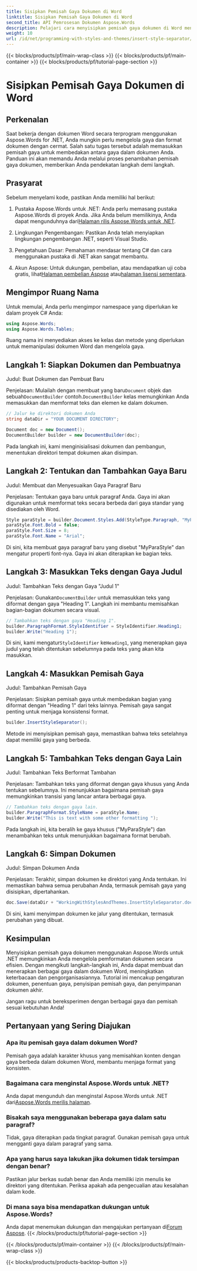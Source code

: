```yaml
---
title: Sisipkan Pemisah Gaya Dokumen di Word
linktitle: Sisipkan Pemisah Gaya Dokumen di Word
second_title: API Pemrosesan Dokumen Aspose.Words
description: Pelajari cara menyisipkan pemisah gaya dokumen di Word menggunakan Aspose.Words untuk .NET. Panduan ini menyediakan petunjuk dan kiat untuk mengelola gaya dokumen.
weight: 10
url: /id/net/programming-with-styles-and-themes/insert-style-separator/
---
```


{{< blocks/products/pf/main-wrap-class >}}
{{< blocks/products/pf/main-container >}}
{{< blocks/products/pf/tutorial-page-section >}}

# Sisipkan Pemisah Gaya Dokumen di Word

## Perkenalan

Saat bekerja dengan dokumen Word secara terprogram menggunakan Aspose.Words for .NET, Anda mungkin perlu mengelola gaya dan format dokumen dengan cermat. Salah satu tugas tersebut adalah memasukkan pemisah gaya untuk membedakan antara gaya dalam dokumen Anda. Panduan ini akan memandu Anda melalui proses penambahan pemisah gaya dokumen, memberikan Anda pendekatan langkah demi langkah.

## Prasyarat

Sebelum menyelami kode, pastikan Anda memiliki hal berikut:

1.  Pustaka Aspose.Words untuk .NET: Anda perlu memasang pustaka Aspose.Words di proyek Anda. Jika Anda belum memilikinya, Anda dapat mengunduhnya dari[Halaman rilis Aspose.Words untuk .NET](https://releases.aspose.com/words/net/).
   
2. Lingkungan Pengembangan: Pastikan Anda telah menyiapkan lingkungan pengembangan .NET, seperti Visual Studio.

3. Pengetahuan Dasar: Pemahaman mendasar tentang C# dan cara menggunakan pustaka di .NET akan sangat membantu.

4.  Akun Aspose: Untuk dukungan, pembelian, atau mendapatkan uji coba gratis, lihat[Halaman pembelian Aspose](https://purchase.aspose.com/buy) atau[halaman lisensi sementara](https://purchase.aspose.com/temporary-license/).

## Mengimpor Ruang Nama

Untuk memulai, Anda perlu mengimpor namespace yang diperlukan ke dalam proyek C# Anda:

```csharp
using Aspose.Words;
using Aspose.Words.Tables;
```

Ruang nama ini menyediakan akses ke kelas dan metode yang diperlukan untuk memanipulasi dokumen Word dan mengelola gaya.

## Langkah 1: Siapkan Dokumen dan Pembuatnya

Judul: Buat Dokumen dan Pembuat Baru

 Penjelasan: Mulailah dengan membuat yang baru`Document` objek dan sebuah`DocumentBuilder` contoh.`DocumentBuilder` kelas memungkinkan Anda memasukkan dan memformat teks dan elemen ke dalam dokumen.

```csharp
// Jalur ke direktori dokumen Anda
string dataDir = "YOUR DOCUMENT DIRECTORY"; 

Document doc = new Document();
DocumentBuilder builder = new DocumentBuilder(doc);
```

Pada langkah ini, kami menginisialisasi dokumen dan pembangun, menentukan direktori tempat dokumen akan disimpan.

## Langkah 2: Tentukan dan Tambahkan Gaya Baru

Judul: Membuat dan Menyesuaikan Gaya Paragraf Baru

Penjelasan: Tentukan gaya baru untuk paragraf Anda. Gaya ini akan digunakan untuk memformat teks secara berbeda dari gaya standar yang disediakan oleh Word.

```csharp
Style paraStyle = builder.Document.Styles.Add(StyleType.Paragraph, "MyParaStyle");
paraStyle.Font.Bold = false;
paraStyle.Font.Size = 8;
paraStyle.Font.Name = "Arial";
```

Di sini, kita membuat gaya paragraf baru yang disebut "MyParaStyle" dan mengatur properti font-nya. Gaya ini akan diterapkan ke bagian teks.

## Langkah 3: Masukkan Teks dengan Gaya Judul

Judul: Tambahkan Teks dengan Gaya "Judul 1"

 Penjelasan: Gunakan`DocumentBuilder` untuk memasukkan teks yang diformat dengan gaya "Heading 1". Langkah ini membantu memisahkan bagian-bagian dokumen secara visual.

```csharp
// Tambahkan teks dengan gaya "Heading 1".
builder.ParagraphFormat.StyleIdentifier = StyleIdentifier.Heading1;
builder.Write("Heading 1");
```

Di sini, kami mengatur`StyleIdentifier` ke`Heading1`, yang menerapkan gaya judul yang telah ditentukan sebelumnya pada teks yang akan kita masukkan.

## Langkah 4: Masukkan Pemisah Gaya

Judul: Tambahkan Pemisah Gaya

Penjelasan: Sisipkan pemisah gaya untuk membedakan bagian yang diformat dengan "Heading 1" dari teks lainnya. Pemisah gaya sangat penting untuk menjaga konsistensi format.

```csharp
builder.InsertStyleSeparator();
```

Metode ini menyisipkan pemisah gaya, memastikan bahwa teks setelahnya dapat memiliki gaya yang berbeda.

## Langkah 5: Tambahkan Teks dengan Gaya Lain

Judul: Tambahkan Teks Berformat Tambahan

Penjelasan: Tambahkan teks yang diformat dengan gaya khusus yang Anda tentukan sebelumnya. Ini menunjukkan bagaimana pemisah gaya memungkinkan transisi yang lancar antara berbagai gaya.

```csharp
// Tambahkan teks dengan gaya lain.
builder.ParagraphFormat.StyleName = paraStyle.Name;
builder.Write("This is text with some other formatting ");
```

Pada langkah ini, kita beralih ke gaya khusus ("MyParaStyle") dan menambahkan teks untuk menunjukkan bagaimana format berubah.

## Langkah 6: Simpan Dokumen

Judul: Simpan Dokumen Anda

Penjelasan: Terakhir, simpan dokumen ke direktori yang Anda tentukan. Ini memastikan bahwa semua perubahan Anda, termasuk pemisah gaya yang disisipkan, dipertahankan.

```csharp
doc.Save(dataDir + "WorkingWithStylesAndThemes.InsertStyleSeparator.docx");
```

Di sini, kami menyimpan dokumen ke jalur yang ditentukan, termasuk perubahan yang dibuat.

## Kesimpulan

Menyisipkan pemisah gaya dokumen menggunakan Aspose.Words untuk .NET memungkinkan Anda mengelola pemformatan dokumen secara efisien. Dengan mengikuti langkah-langkah ini, Anda dapat membuat dan menerapkan berbagai gaya dalam dokumen Word, meningkatkan keterbacaan dan pengorganisasiannya. Tutorial ini mencakup pengaturan dokumen, penentuan gaya, penyisipan pemisah gaya, dan penyimpanan dokumen akhir. 

Jangan ragu untuk bereksperimen dengan berbagai gaya dan pemisah sesuai kebutuhan Anda!

## Pertanyaan yang Sering Diajukan

### Apa itu pemisah gaya dalam dokumen Word?
Pemisah gaya adalah karakter khusus yang memisahkan konten dengan gaya berbeda dalam dokumen Word, membantu menjaga format yang konsisten.

### Bagaimana cara menginstal Aspose.Words untuk .NET?
 Anda dapat mengunduh dan menginstal Aspose.Words untuk .NET dari[Aspose.Words merilis halaman](https://releases.aspose.com/words/net/).

### Bisakah saya menggunakan beberapa gaya dalam satu paragraf?
Tidak, gaya diterapkan pada tingkat paragraf. Gunakan pemisah gaya untuk mengganti gaya dalam paragraf yang sama.

### Apa yang harus saya lakukan jika dokumen tidak tersimpan dengan benar?
Pastikan jalur berkas sudah benar dan Anda memiliki izin menulis ke direktori yang ditentukan. Periksa apakah ada pengecualian atau kesalahan dalam kode.

### Di mana saya bisa mendapatkan dukungan untuk Aspose.Words?
 Anda dapat menemukan dukungan dan mengajukan pertanyaan di[Forum Aspose](https://forum.aspose.com/c/words/8).
{{< /blocks/products/pf/tutorial-page-section >}}

{{< /blocks/products/pf/main-container >}}
{{< /blocks/products/pf/main-wrap-class >}}

{{< blocks/products/products-backtop-button >}}
